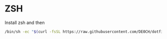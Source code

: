 # ZSH

Install zsh and then 

```bash
/bin/sh -ec "$(curl -fsSL https://raw.githubusercontent.com/DE0CH/dotfiles/master/setup-zsh.sh)"
```
